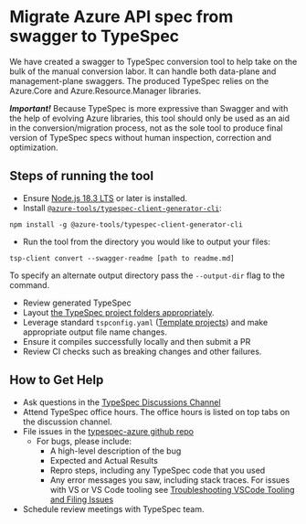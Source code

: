 # Migrate Azure API spec from swagger to TypeSpec

We have created a swagger to TypeSpec conversion tool to help take on the bulk of the manual conversion labor. It can handle both data-plane and management-plane swaggers. The produced TypeSpec relies on the Azure.Core and Azure.Resource.Manager libraries.

**_Important!_** Because TypeSpec is more expressive than Swagger and with the help of evolving Azure libraries, this tool should only be used as an aid in the conversion/migration process, not as the sole tool to produce final version of TypeSpec specs without human inspection, correction and optimization.

## Steps of running the tool

- Ensure [Node.js 18.3 LTS](https://nodejs.org/en/download/) or later is installed.
- Install [`@azure-tools/typespec-client-generator-cli`](https://www.npmjs.com/package/@azure-tools/typespec-client-generator-cli):

```shell
npm install -g @azure-tools/typespec-client-generator-cli
```

- Run the tool from the directory you would like to output your files:

```shell
tsp-client convert --swagger-readme [path to readme.md]
```

To specify an alternate output directory pass the `--output-dir` flag to the command.


- Review generated TypeSpec
- Layout [the TypeSpec project folders appropriately](https://github.com/Azure/azure-rest-api-specs/blob/main/documentation/typespec-structure-guidelines.md).
- Leverage standard `tspconfig.yaml` ([Template projects](https://github.com/microsoft/typespec/tree/main/eng/feeds)) and make appropriate output file name changes.
- Ensure it compiles successfully locally and then submit a PR
- Review CI checks such as breaking changes and other failures.

## How to Get Help

- Ask questions in the [TypeSpec Discussions Channel](https://teams.microsoft.com/l/channel/19%3a906c1efbbec54dc8949ac736633e6bdf%40thread.skype/TypeSpec%2520Discussion%2520%25F0%259F%2590%25AE?groupId=3e17dcb0-4257-4a30-b843-77f47f1d4121&tenantId=72f988bf-86f1-41af-91ab-2d7cd011db47)
- Attend TypeSpec office hours. The office hours is listed on top tabs on the discussion channel.
- File issues in the [typespec-azure github repo](https://github.com/azure/typespec-azure/issues)
  - For bugs, please include:
    - A high-level description of the bug
    - Expected and Actual Results
    - Repro steps, including any TypeSpec code that you used
    - Any error messages you saw, including stack traces. For issues with VS or VS Code tooling see [Troubleshooting VSCode Tooling and Filing Issues](#troubleshooting-vscode-tooling-and-filing-issues)
- Schedule review meetings with TypeSpec team.
